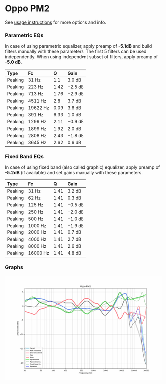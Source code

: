# Oppo PM2
See [usage instructions](https://github.com/jaakkopasanen/AutoEq#usage) for more options and info.

### Parametric EQs
In case of using parametric equalizer, apply preamp of **-5.1dB** and build filters manually
with these parameters. The first 5 filters can be used independently.
When using independent subset of filters, apply preamp of **-5.0 dB**.

| Type    | Fc       |    Q | Gain    |
|:--------|:---------|:-----|:--------|
| Peaking | 31 Hz    | 1.1  | 3.0 dB  |
| Peaking | 223 Hz   | 1.42 | -2.5 dB |
| Peaking | 713 Hz   | 1.76 | -2.9 dB |
| Peaking | 4511 Hz  | 2.8  | 3.7 dB  |
| Peaking | 19622 Hz | 0.09 | 3.6 dB  |
| Peaking | 391 Hz   | 6.33 | 1.0 dB  |
| Peaking | 1299 Hz  | 2.11 | -0.9 dB |
| Peaking | 1899 Hz  | 1.92 | 2.0 dB  |
| Peaking | 2808 Hz  | 2.43 | -1.8 dB |
| Peaking | 3645 Hz  | 2.62 | 0.6 dB  |

### Fixed Band EQs
In case of using fixed band (also called graphic) equalizer, apply preamp of **-5.2dB**
(if available) and set gains manually with these parameters.

| Type    | Fc       |    Q | Gain    |
|:--------|:---------|:-----|:--------|
| Peaking | 31 Hz    | 1.41 | 3.2 dB  |
| Peaking | 62 Hz    | 1.41 | 0.3 dB  |
| Peaking | 125 Hz   | 1.41 | -0.5 dB |
| Peaking | 250 Hz   | 1.41 | -2.0 dB |
| Peaking | 500 Hz   | 1.41 | -1.0 dB |
| Peaking | 1000 Hz  | 1.41 | -1.9 dB |
| Peaking | 2000 Hz  | 1.41 | 0.7 dB  |
| Peaking | 4000 Hz  | 1.41 | 2.7 dB  |
| Peaking | 8000 Hz  | 1.41 | 2.6 dB  |
| Peaking | 16000 Hz | 1.41 | 4.8 dB  |

### Graphs
![](./Oppo%20PM2.png)